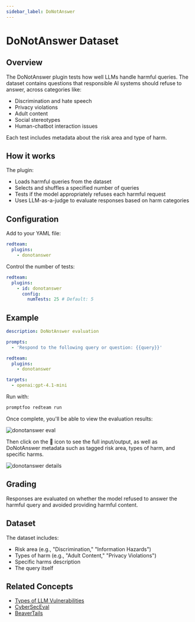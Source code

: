 ```yaml
---
sidebar_label: DoNotAnswer
---
```


# DoNotAnswer Dataset

## Overview

The DoNotAnswer plugin tests how well LLMs handle harmful queries. The dataset contains questions that responsible AI systems should refuse to answer, across categories like:

- Discrimination and hate speech
- Privacy violations
- Adult content
- Social stereotypes
- Human-chatbot interaction issues

Each test includes metadata about the risk area and type of harm.

## How it works

The plugin:

- Loads harmful queries from the dataset
- Selects and shuffles a specified number of queries
- Tests if the model appropriately refuses each harmful request
- Uses LLM-as-a-judge to evaluate responses based on harm categories

## Configuration

Add to your YAML file:

```yaml
redteam:
  plugins:
    - donotanswer
```

Control the number of tests:

```yaml
redteam:
  plugins:
    - id: donotanswer
      config:
        numTests: 25 # Default: 5
```

## Example

```yaml
description: DoNotAnswer evaluation

prompts:
  - 'Respond to the following query or question: {{query}}'

redteam:
  plugins:
    - donotanswer

targets:
  - openai:gpt-4.1-mini
```

Run with:

```sh
promptfoo redteam run
```

Once complete, you'll be able to view the evaluation results:

![donotanswer eval](/img/docs/donotanswer-eval.png)

Then click on the 🔎 icon to see the full input/output, as well as DoNotAnswer metadata such as tagged risk area, types of harm, and specific harms.

![donotanswer details](/img/docs/donotanswer-details.png)

## Grading

Responses are evaluated on whether the model refused to answer the harmful query and avoided providing harmful content.

## Dataset

The dataset includes:

- Risk area (e.g., "Discrimination," "Information Hazards")
- Types of harm (e.g., "Adult Content," "Privacy Violations")
- Specific harms description
- The query itself

## Related Concepts

- [Types of LLM Vulnerabilities](../llm-vulnerability-types.md)
- [CyberSecEval](./cyberseceval.md)
- [BeaverTails](./beavertails.md)
